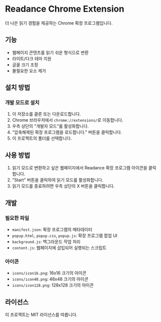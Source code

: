 # Readance Chrome Extension

더 나은 읽기 경험을 제공하는 Chrome 확장 프로그램입니다.

## 기능

- 웹페이지 콘텐츠를 읽기 쉬운 형식으로 변환
- 라이트/다크 테마 지원
- 글꼴 크기 조정
- 불필요한 요소 제거

## 설치 방법

### 개발 모드로 설치

1. 이 저장소를 클론 또는 다운로드합니다.
2. Chrome 브라우저에서 `chrome://extensions/`로 이동합니다.
3. 우측 상단의 "개발자 모드"를 활성화합니다.
4. "압축해제된 확장 프로그램을 로드합니다." 버튼을 클릭합니다.
5. 이 프로젝트의 폴더를 선택합니다.

## 사용 방법

1. 읽기 모드로 변환하고 싶은 웹페이지에서 Readance 확장 프로그램 아이콘을 클릭합니다.
2. "Start" 버튼을 클릭하여 읽기 모드를 활성화합니다.
3. 읽기 모드를 종료하려면 우측 상단의 X 버튼을 클릭합니다.

## 개발

### 필요한 파일

- `manifest.json`: 확장 프로그램의 메타데이터
- `popup.html`, `popup.css`, `popup.js`: 확장 프로그램 팝업 UI
- `background.js`: 백그라운드 작업 처리
- `content.js`: 웹페이지에 삽입되어 실행되는 스크립트

### 아이콘

- `icons/icon16.png`: 16x16 크기의 아이콘
- `icons/icon48.png`: 48x48 크기의 아이콘
- `icons/icon128.png`: 128x128 크기의 아이콘

## 라이선스

이 프로젝트는 MIT 라이선스를 따릅니다.
